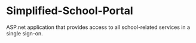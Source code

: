 # Simplified-School-Portal
ASP.net application that provides access to all school-related services in a single sign-on.
